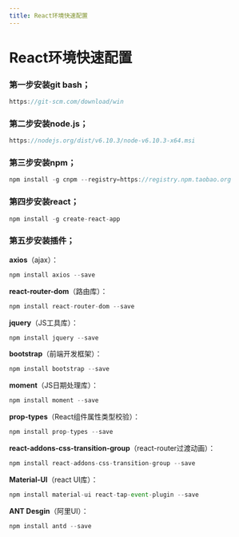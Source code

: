 ```yaml
---
title: React环境快速配置
---
```

<!-- toc -->

# React环境快速配置

### 第一步安装**git bash**；

```js
https://git-scm.com/download/win  
```

### 第二步安装**node.js**；

```js
https://nodejs.org/dist/v6.10.3/node-v6.10.3-x64.msi  
```

### 第三步安装**npm**；

```js
npm install -g cnpm --registry=https://registry.npm.taobao.org
```

### 第四步安装**react**；

```js
npm install -g create-react-app
```

### 第五步安装插件；

**axios**（ajax）：

```js
npm install axios --save  
```

**react-router-dom**（路由库）：

```js
npm install react-router-dom --save  
```

**jquery**（JS工具库）：

```js
npm install jquery --save  
```

**bootstrap**（前端开发框架）：

```js
npm install bootstrap --save  
```

**moment**（JS日期处理库）：

```js
npm install moment --save  
```

**prop-types**（React组件属性类型校验）：

```js
npm install prop-types --save  
```

**react-addons-css-transition-group**（react-router过渡动画）：

```js
npm install react-addons-css-transition-group --save
```

**Material-UI**（react UI库）：

```js
npm install material-ui react-tap-event-plugin --save
```

**ANT Desgin**（阿里UI）：

```js
npm install antd --save
```
